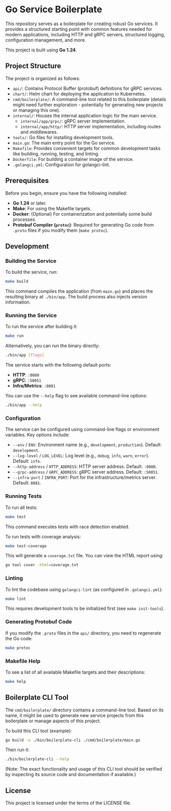 # Go Service Boilerplate

This repository serves as a boilerplate for creating robust Go services. It provides a structured starting point with common features needed for modern applications, including HTTP and gRPC servers, structured logging, configuration management, and more.

This project is built using **Go 1.24**.

## Project Structure

The project is organized as follows:

-   `api/`: Contains Protocol Buffer (protobuf) definitions for gRPC services.
-   `chart/`: Helm chart for deploying the application to Kubernetes.
-   `cmd/boilerplate/`: A command-line tool related to this boilerplate (details might need further exploration - potentially for generating new projects or managing this one).
-   `internal/`: Houses the internal application logic for the main service.
    -   `internal/app/grpc/`: gRPC server implementation.
    -   `internal/app/http/`: HTTP server implementation, including routes and middlewares.
-   `tools/`: Go files for installing development tools.
-   `main.go`: The main entry point for the Go service.
-   `Makefile`: Provides convenient targets for common development tasks like building, running, testing, and linting.
-   `Dockerfile`: For building a container image of the service.
-   `.golangci.yml`: Configuration for golangci-lint.

## Prerequisites

Before you begin, ensure you have the following installed:

-   **Go 1.24** or later.
-   **Make**: For using the Makefile targets.
-   **Docker**: (Optional) For containerization and potentially some build processes.
-   **Protobuf Compiler (`protoc`)**: Required for generating Go code from `.proto` files if you modify them (`make protoc`).

## Development

### Building the Service

To build the service, run:

```bash
make build
```

This command compiles the application (from `main.go`) and places the resulting binary at `./bin/app`. The build process also injects version information.

### Running the Service

To run the service after building it:

```bash
make run
```

Alternatively, you can run the binary directly:

```bash
./bin/app [flags]
```

The service starts with the following default ports:
-   **HTTP**: `:8080`
-   **gRPC**: `:50051`
-   **Infra/Metrics**: `:8081`

You can use the `--help` flag to see available command-line options:
```bash
./bin/app --help
```

### Configuration

The service can be configured using command-line flags or environment variables. Key options include:

-   `--env` / `ENV`: Environment name (e.g., `development`, `production`). Default: `development`.
-   `--log-level` / `LOG_LEVEL`: Log level (e.g., `debug`, `info`, `warn`, `error`). Default: `info`.
-   `--http-address` / `HTTP_ADDRESS`: HTTP server address. Default: `:8080`.
-   `--grpc-address` / `GRPC_ADDRESS`: gRPC server address. Default: `:50051`.
-   `--infra-port` / `INFRA_PORT`: Port for the infrastructure/metrics server. Default: `8081`.

### Running Tests

To run all tests:

```bash
make test
```
This command executes tests with race detection enabled.

To run tests with coverage analysis:

```bash
make test-coverage
```
This will generate a `coverage.txt` file. You can view the HTML report using:
```bash
go tool cover -html=coverage.txt
```

### Linting

To lint the codebase using `golangci-lint` (as configured in `.golangci.yml`):

```bash
make lint
```
This requires development tools to be initialized first (see `make init-tools`).

### Generating Protobuf Code

If you modify the `.proto` files in the `api/` directory, you need to regenerate the Go code:

```bash
make protoc
```

### Makefile Help

To see a list of all available Makefile targets and their descriptions:

```bash
make help
```

## Boilerplate CLI Tool

The `cmd/boilerplate/` directory contains a command-line tool. Based on its name, it might be used to generate new service projects from this boilerplate or manage aspects of this project.

To build this CLI tool (example):
```bash
go build -o ./bin/boilerplate-cli ./cmd/boilerplate/main.go
```
Then run it:
```bash
./bin/boilerplate-cli --help
```
(Note: The exact functionality and usage of this CLI tool should be verified by inspecting its source code and documentation if available.)

## License

This project is licensed under the terms of the LICENSE file.